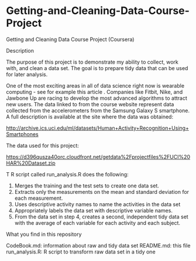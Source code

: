 # Getting-and-Cleaning-Data-Course-Project
Getting and Cleaning Data Course Project (Coursera)

Description

The purpose of this project is to demonstrate my ability to collect, work with, and clean a data set. The goal is to prepare tidy data that can be used for later analysis. 

One of the most exciting areas in all of data science right now is wearable computing - see for example this article . Companies like Fitbit, Nike, and Jawbone Up are racing to develop the most advanced algorithms to attract new users. The data linked to from the course website represent data collected from the accelerometers from the Samsung Galaxy S smartphone. A full description is available at the site where the data was obtained:

http://archive.ics.uci.edu/ml/datasets/Human+Activity+Recognition+Using+Smartphones

The data used for this project:

https://d396qusza40orc.cloudfront.net/getdata%2Fprojectfiles%2FUCI%20HAR%20Dataset.zip

T R script called run_analysis.R does the following:

1. Merges the training and the test sets to create one data set.
2. Extracts only the measurements on the mean and standard deviation for each measurement.
3. Uses descriptive activity names to name the activities in the data set
4. Appropriately labels the data set with descriptive variable names.
5. From the data set in step 4, creates a second, independent tidy data set with the average of each variable for each activity and each subject.


What you find in this repository

CodeBook.md: information about raw and tidy data set
README.md: this file
run_analysis.R: R script to transform raw data set in a tidy one


